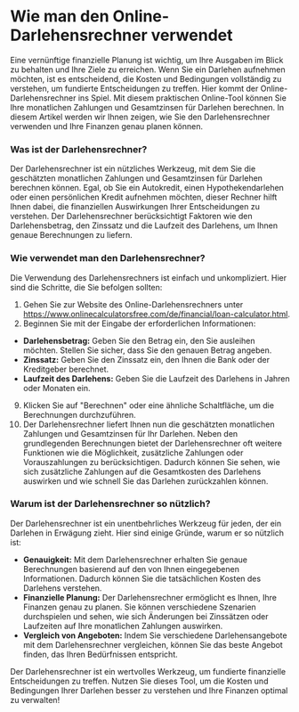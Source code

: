 Wie man den Online-Darlehensrechner verwendet
=============================================

Eine vernünftige finanzielle Planung ist wichtig, um Ihre Ausgaben im Blick zu behalten und Ihre Ziele zu erreichen. Wenn Sie ein Darlehen aufnehmen möchten, ist es entscheidend, die Kosten und Bedingungen vollständig zu verstehen, um fundierte Entscheidungen zu treffen. Hier kommt der Online-Darlehensrechner ins Spiel. Mit diesem praktischen Online-Tool können Sie Ihre monatlichen Zahlungen und Gesamtzinsen für Darlehen berechnen. In diesem Artikel werden wir Ihnen zeigen, wie Sie den Darlehensrechner verwenden und Ihre Finanzen genau planen können.

### Was ist der Darlehensrechner?

Der Darlehensrechner ist ein nützliches Werkzeug, mit dem Sie die geschätzten monatlichen Zahlungen und Gesamtzinsen für Darlehen berechnen können. Egal, ob Sie ein Autokredit, einen Hypothekendarlehen oder einen persönlichen Kredit aufnehmen möchten, dieser Rechner hilft Ihnen dabei, die finanziellen Auswirkungen Ihrer Entscheidungen zu verstehen. Der Darlehensrechner berücksichtigt Faktoren wie den Darlehensbetrag, den Zinssatz und die Laufzeit des Darlehens, um Ihnen genaue Berechnungen zu liefern.

### Wie verwendet man den Darlehensrechner?

Die Verwendung des Darlehensrechners ist einfach und unkompliziert. Hier sind die Schritte, die Sie befolgen sollten:

1. Gehen Sie zur Website des Online-Darlehensrechners unter <https://www.onlinecalculatorsfree.com/de/financial/loan-calculator.html>.
2. Beginnen Sie mit der Eingabe der erforderlichen Informationen:

- **Darlehensbetrag:** Geben Sie den Betrag ein, den Sie ausleihen möchten. Stellen Sie sicher, dass Sie den genauen Betrag angeben.
- **Zinssatz:** Geben Sie den Zinssatz ein, den Ihnen die Bank oder der Kreditgeber berechnet.
- **Laufzeit des Darlehens:** Geben Sie die Laufzeit des Darlehens in Jahren oder Monaten ein.

9. Klicken Sie auf "Berechnen" oder eine ähnliche Schaltfläche, um die Berechnungen durchzuführen.
10. Der Darlehensrechner liefert Ihnen nun die geschätzten monatlichen Zahlungen und Gesamtzinsen für Ihr Darlehen.
Neben den grundlegenden Berechnungen bietet der Darlehensrechner oft weitere Funktionen wie die Möglichkeit, zusätzliche Zahlungen oder Vorauszahlungen zu berücksichtigen. Dadurch können Sie sehen, wie sich zusätzliche Zahlungen auf die Gesamtkosten des Darlehens auswirken und wie schnell Sie das Darlehen zurückzahlen können.

### Warum ist der Darlehensrechner so nützlich?

Der Darlehensrechner ist ein unentbehrliches Werkzeug für jeden, der ein Darlehen in Erwägung zieht. Hier sind einige Gründe, warum er so nützlich ist:

- **Genauigkeit:** Mit dem Darlehensrechner erhalten Sie genaue Berechnungen basierend auf den von Ihnen eingegebenen Informationen. Dadurch können Sie die tatsächlichen Kosten des Darlehens verstehen.
- **Finanzielle Planung:** Der Darlehensrechner ermöglicht es Ihnen, Ihre Finanzen genau zu planen. Sie können verschiedene Szenarien durchspielen und sehen, wie sich Änderungen bei Zinssätzen oder Laufzeiten auf Ihre monatlichen Zahlungen auswirken.
- **Vergleich von Angeboten:** Indem Sie verschiedene Darlehensangebote mit dem Darlehensrechner vergleichen, können Sie das beste Angebot finden, das Ihren Bedürfnissen entspricht.

Der Darlehensrechner ist ein wertvolles Werkzeug, um fundierte finanzielle Entscheidungen zu treffen. Nutzen Sie dieses Tool, um die Kosten und Bedingungen Ihrer Darlehen besser zu verstehen und Ihre Finanzen optimal zu verwalten!